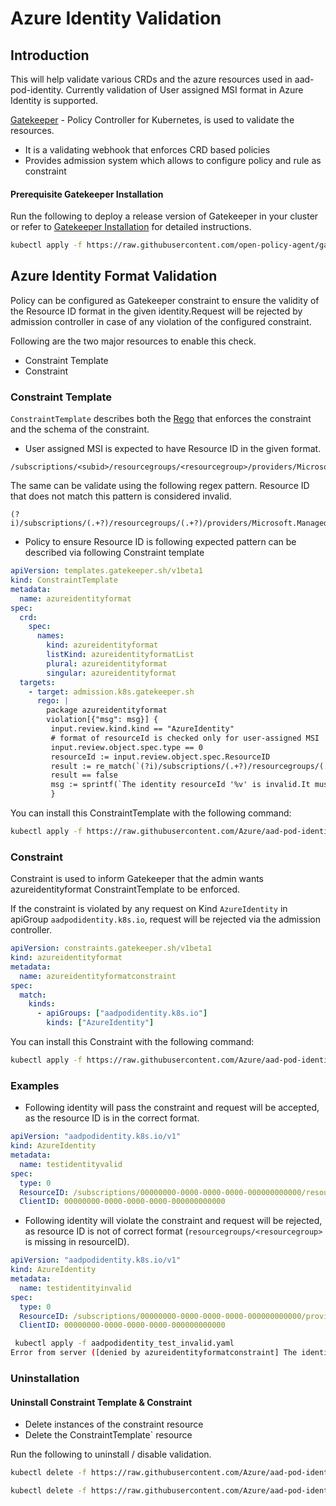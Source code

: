 # Azure Identity Validation

## Introduction

This will help validate various CRDs and the azure resources used in aad-pod-identity.
Currently validation of User assigned MSI format in Azure Identity is supported.

[Gatekeeper](https://github.com/open-policy-agent/gatekeeper) - Policy Controller for Kubernetes, is used to validate the resources.
  * It is a validating webhook that enforces CRD based policies
  * Provides admission system which allows to configure policy and rule as constraint

#### Prerequisite Gatekeeper Installation

Run the following to deploy a release version of Gatekeeper in your cluster or refer to [Gatekeeper Installation](https://github.com/open-policy-agent/gatekeeper#installation-instructions) for detailed instructions.

```sh
kubectl apply -f https://raw.githubusercontent.com/open-policy-agent/gatekeeper/master/deploy/gatekeeper.yaml
```

## Azure Identity Format Validation

Policy can be configured as Gatekeeper constraint to ensure the validity of the Resource ID format in the given identity.Request will be rejected by admission controller in case of any violation of the configured constraint.

Following are the two major resources to enable this check.

   * Constraint Template
   * Constraint

### Constraint Template

`ConstraintTemplate` describes both the [Rego](https://www.openpolicyagent.org/docs/v0.10.7/how-do-i-write-policies/) that enforces the constraint and the schema of the constraint. 
   
   * User assigned MSI is expected to have Resource ID in the given format.

   ```
   /subscriptions/<subid>/resourcegroups/<resourcegroup>/providers/Microsoft.ManagedIdentity/userAssignedIdentities/<name>
   ```

   The same can be validate using the following regex pattern. Resource ID that does not match this pattern is considered invalid.

   ```
   (?i)/subscriptions/(.+?)/resourcegroups/(.+?)/providers/Microsoft.ManagedIdentity/(.+?)/(.+)
   ```

   * Policy to ensure Resource ID is following expected pattern can be described via following Constraint template

```yaml
apiVersion: templates.gatekeeper.sh/v1beta1
kind: ConstraintTemplate
metadata:
  name: azureidentityformat
spec:
  crd:
    spec:
      names:
        kind: azureidentityformat
        listKind: azureidentityformatList
        plural: azureidentityformat
        singular: azureidentityformat
  targets:
    - target: admission.k8s.gatekeeper.sh
      rego: |
        package azureidentityformat
        violation[{"msg": msg}] {
         input.review.kind.kind == "AzureIdentity"
         # format of resourceId is checked only for user-assigned MSI
         input.review.object.spec.type == 0
         resourceId := input.review.object.spec.ResourceID
         result := re_match(`(?i)/subscriptions/(.+?)/resourcegroups/(.+?)/providers/Microsoft.ManagedIdentity/(.+?)/(.+)`,resourceId)
         result == false
         msg := sprintf(`The identity resourceId '%v' is invalid.It must be of the following format: '/subscriptions/<subid>/resourcegroups/<resourcegroup>/providers/Microsoft.ManagedIdentity/userAssignedIdentities/<name>'`,[resourceId])
         }
```

You can install this ConstraintTemplate with the following command:

```sh
kubectl apply -f https://raw.githubusercontent.com/Azure/aad-pod-identity/master/validation/gatekeeper/azureidentityformat_template.yaml
```

### Constraint

Constraint is used to inform Gatekeeper that the admin wants azureidentityformat ConstraintTemplate to be enforced.

If the constraint is violated by any request on Kind `AzureIdentity` in apiGroup `aadpodidentity.k8s.io`, request will be rejected via the admission controller.

```yaml
apiVersion: constraints.gatekeeper.sh/v1beta1
kind: azureidentityformat
metadata:
  name: azureidentityformatconstraint
spec:
  match:
    kinds:
      - apiGroups: ["aadpodidentity.k8s.io"]
        kinds: ["AzureIdentity"]
```

You can install this Constraint with the following command:

```sh
kubectl apply -f https://raw.githubusercontent.com/Azure/aad-pod-identity/master/validation/gatekeeper/azureidentityformat_constraint.yaml
```

### Examples

   * Following identity will pass the constraint and request will be accepted, as the resource ID is in the correct format.

```yaml
apiVersion: "aadpodidentity.k8s.io/v1"
kind: AzureIdentity
metadata:
  name: testidentityvalid
spec:
  type: 0
  ResourceID: /subscriptions/00000000-0000-0000-0000-000000000000/resourcegroups/myResourceGroup/providers/Microsoft.ManagedIdentity/userAssignedIdentities/testidentity
  ClientID: 00000000-0000-0000-0000-000000000000
```

   * Following identity will violate the constraint and request will be rejected,  as resource ID is not of correct format (`resourcegroups/<resourcegroup>` is missing in resourceID).

```yaml
apiVersion: "aadpodidentity.k8s.io/v1"
kind: AzureIdentity
metadata:
  name: testidentityinvalid
spec:
  type: 0
  ResourceID: /subscriptions/00000000-0000-0000-0000-000000000000/providers/Microsoft.ManagedIdentity/userAssignedIdentities/myidentity
  ClientID: 00000000-0000-0000-0000-000000000000
```

```sh
 kubectl apply -f aadpodidentity_test_invalid.yaml
Error from server ([denied by azureidentityformatconstraint] The identity resourceId '/subscriptions/00000000-0000-0000-0000-000000000000/providers/Microsoft.ManagedIdentity/userAssignedIdentities/myidentity' is invalid.It must be of the following format: '/subscriptions/<subid>/resourcegroups/<resourcegroup>/providers/Microsoft.ManagedIdentity/userAssignedIdentities/<name>'): error when creating "aadpodidentity_test_invalid.yaml": admission webhook "validation.gatekeeper.sh" denied the request: [denied by azureidentityformatconstraint] The identity resourceId '/subscriptions/00000000-0000-0000-0000-000000000000/providers/Microsoft.ManagedIdentity/userAssignedIdentities/myidentity' is invalid.It must be of the following format: '/subscriptions/<subid>/resourcegroups/<resourcegroup>/providers/Microsoft.ManagedIdentity/userAssignedIdentities/<name>'
```


### Uninstallation

#### Uninstall Constraint Template & Constraint

   * Delete instances of the constraint resource
   * Delete the ConstraintTemplate` resource

Run the following to uninstall / disable validation.

```sh
kubectl delete -f https://raw.githubusercontent.com/Azure/aad-pod-identity/master/validation/gatekeeper/azureidentityformat_constraint.yaml

kubectl delete -f https://raw.githubusercontent.com/Azure/aad-pod-identity/master/validation/gatekeeper/azureidentityformat_template.yaml
```